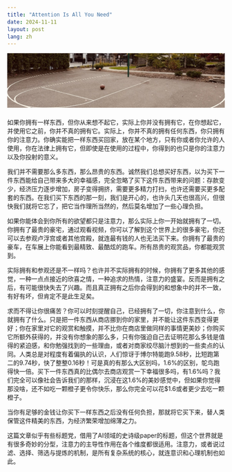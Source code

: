 ```yaml
---
title: "Attention Is All You Need"
date: 2024-11-11
layout: post
lang: zh
---
```


<div style="margin-bottom: 20px">
  <img src="/assets/2024-11-11-attention/attention.jpg" class="centered-image" />
</div>

<meta property="og:image" content="https://junbo.li/assets/2024-11-11-attention/attention.jpg">

如果你拥有一样东西，但你从来想不起它，实际上你并没有拥有它，在你想起它，并使用它之前，你并不真的拥有它。实际上，你并不真的拥有任何东西，你只拥有你的注意力。你确实能把一样东西买回家，放在某个地方，只有你或者你允许的人使用，你在法律上拥有它，但即使是在使用的过程中，你得到的也只是你的注意力以及你投射的意义。

我们并不需要那么多东西，那么昂贵的东西。诚然我们总想买好东西，以为买下一件东西能给自己带来多大的幸福感，完全忽略了买下这件东西带来的问题：存款变少，经济压力逐步增加，房子变得拥挤，需要更多精力打扫，也许还需要买更多配套的东西。在我们买下东西的那一刻，我们是开心的，也许头几天也很高兴，但很快我们就将它忘了，把它当作理所当然的，然后莫名增加了一些心理负担。

如果你能体会到你所有的欲望都只是注意力，那么实际上你一开始就拥有了一切。你拥有了最贵的豪宅，通过观看视频，你可以了解到这个世界上的很多豪宅，你还可以去参观卢浮宫或者其他宫殿，就连最有钱的人也无法买下来。你拥有了最贵的豪车，在车展上你能看到最精致、最酷炫的跑车。所有昂贵的观赏品，你都能观赏到。

实际拥有和参观还是不一样吗？也许并不实际拥有的时候，你拥有了更多其他的感觉，一种一点点接近的欣喜之情，一种追求的热情，注意力的盛宴。反而是拥有之后，有可能很快失去了兴趣。而且真正拥有之后你会得到的和想象中的并不一致，有好有坏，但肯定不是此生足矣。

求而不得让你很痛苦？你可以时刻提醒自己，已经拥有了一切，你注意到什么，你就拥有了什么。只是把一件东西从商店挪到你的家里，并不能让这件东西变得更好；你在家里对它的观赏和触摸，并不比你在商店里做同样的事情更美妙；你购买它所额外获得的，并没有你想象的那么多，只有你强迫自己去证明花那么多钱是值得的紧迫感，和你勉强找到的一些理由，或者对商家绞尽脑汁想到的一些卖点的认同。人类总是对程度有着偏执的认识，人们惊讶于博尔特能跑9.58秒，比短跑第二的9.74秒，快了整整0.16秒！可是真的有那么大区别吗，1.6%的区别，鸵鸟跑得快一倍。买下一件东西真的比偶尔去商店观赏一下幸福很多吗，有1.6%吗？我们完全可以像社会告诉我们的那样，沉浸在这1.6%的美妙感觉中，但如果你觉得那没啥，还不如吃一颗橙子更令你快乐，那么你完全可以花$1.6或者更少去吃一颗橙子。

当你有足够的金钱让你买下一样东西之后没有任何负担，那就将它买下来，替人类保管这件精美的东西，为经济繁荣增加绵薄之力。

这篇文章似乎有些标题党，借用了AI领域的史诗级paper的标题，但这个世界就是有很多奇妙的分型，注意力的主导性作用在各个维度都很适用。注意力，或者说过滤、选择、筛选与提炼的机制，是所有复杂系统的核心，就连意识和心理机制也如此。